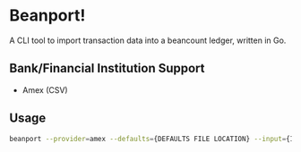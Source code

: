 # Beanport!

A CLI tool to import transaction data into a beancount ledger, written in Go.

## Bank/Financial Institution Support

- Amex (CSV)

## Usage

```bash
beanport --provider=amex --defaults={DEFAULTS FILE LOCATION} --input={INPUT FILE} --output={OUTPUT FILE}
```
